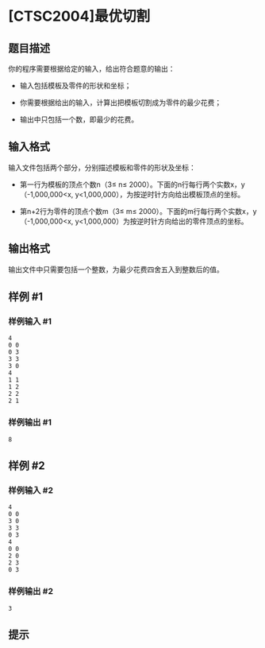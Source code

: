 # [CTSC2004]最优切割

## 题目描述

你的程序需要根据给定的输入，给出符合题意的输出：

- 输入包括模板及零件的形状和坐标；

- 你需要根据给出的输入，计算出把模板切割成为零件的最少花费；

- 输出中只包括一个数，即最少的花费。

## 输入格式

输入文件包括两个部分，分别描述模板和零件的形状及坐标：

- 第一行为模板的顶点个数n（3≤ n≤ 2000）。下面的n行每行两个实数x，y（-1,000,000<x, y<1,000,000），为按逆时针方向给出模板顶点的坐标。

- 第n+2行为零件的顶点个数m（3≤ m≤ 2000）。下面的m行每行两个实数x，y（-1,000,000<x, y<1,000,000）为按逆时针方向给出的零件顶点的坐标。

## 输出格式

输出文件中只需要包括一个整数，为最少花费四舍五入到整数后的值。

## 样例 #1

### 样例输入 #1
```
4
0 0
0 3
3 3
3 0
4
1 1
1 2
2 2
2 1
```

### 样例输出 #1

```
8
```

## 样例 #2

### 样例输入 #2
```
4
0 0
3 0
3 3
0 3
4
0 0
2 0
2 3
0 3
```

### 样例输出 #2

```
3
```

## 提示


